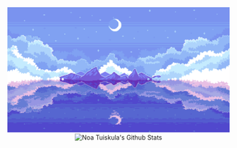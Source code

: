 <div align="center">
<img src="https://github.com/Zoltus/Zoltus/blob/main/2y1r289m8ev71.gif?raw=true" />
<img alt="Noa Tuiskula's Github Stats" src="https://gitstats.sulku.fi/api?username=Zoltus&include_all_commits=true&count_private=true&theme=react&show_icons=true&hide_border=true&cache_seconds=1800" />
</div>






